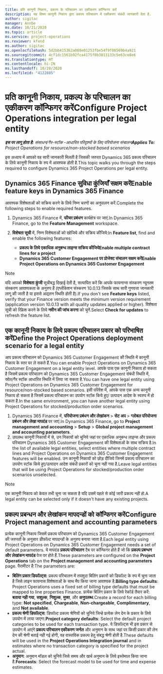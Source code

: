 ```yaml
---
title: प्रति कानूनी निकाय, प्रकल्प के परिचालन का एकीकरण कॉन्फिगर करें
description: यह विषय कानूनी निकाय द्वारा प्रकल्प परिचालन में एकीकरण संबंधी जानकारी देता है.
author: sigitac
manager: Annbe
ms.date: 10/21/2020
ms.topic: article
ms.service: project-operations
ms.reviewer: kfend
ms.author: sigitac
ms.openlocfilehash: 5d2bb415362a088e01253fbe54f9f06569b4a921
ms.sourcegitcommit: 4cf1dc1561b92fca4175f0b3813133c5e63ce8e6
ms.translationtype: HT
ms.contentlocale: hi-IN
ms.lasthandoff: 10/28/2020
ms.locfileid: "4122885"
---
```

# <a name="configure-project-operations-integration-per-legal-entity"></a><span data-ttu-id="ad7e5-103">प्रति कानूनी निकाय, प्रकल्प के परिचालन का एकीकरण कॉन्फिगर करें</span><span class="sxs-lookup"><span data-stu-id="ad7e5-103">Configure Project Operations integration per legal entity</span></span> 

<span data-ttu-id="ad7e5-104">_**इस पर लागू होता है:** संसाधन/गैर-स्टॉक -आधारित परिदृश्यों के लिए परियोजना संचालन_</span><span class="sxs-lookup"><span data-stu-id="ad7e5-104">_**Applies To:** Project Operations for resource/non-stocked based scenarios_</span></span>

<span data-ttu-id="ad7e5-105">इस अध्याय में आपको वह सारी जानकारी मिलती है जिसकी जरुरत Dynamics 365 प्रकल्प परिचालन के लिये कानूनी निकाय के रुप में आवश्यक होती है.</span><span class="sxs-lookup"><span data-stu-id="ad7e5-105">This topic walks you through the steps required to configure Dynamics 365 Project Operations per legal entity.</span></span>

## <a name="enable-feature-keys-in-dynamics-365-finance"></a><span data-ttu-id="ad7e5-106">Dynamics 365 Finance सुविधा कुंजियाँ सक्षम करें</span><span class="sxs-lookup"><span data-stu-id="ad7e5-106">Enable feature keys in Dynamics 365 Finance</span></span>

<span data-ttu-id="ad7e5-107">आवश्यक विशेषताओं को सक्रिय करने के लिये निम्न चरणों का अनुपालन करें.</span><span class="sxs-lookup"><span data-stu-id="ad7e5-107">Complete the following steps to enable required features.</span></span>

1. <span data-ttu-id="ad7e5-108">Dynamics 365 Finance में, **फीचर प्रबंधन** कार्यक्षेत्र पर जाएं.</span><span class="sxs-lookup"><span data-stu-id="ad7e5-108">In Dynamics 365 Finance, go to the **Feature Management** workspace.</span></span>
2. <span data-ttu-id="ad7e5-109">**विशेषता सूची** में, निम्न विशेषताओं को खोजिये और सक्रिय कीजिये:</span><span class="sxs-lookup"><span data-stu-id="ad7e5-109">In **Feature list**, find and enable the following features:</span></span>
  
    - <span data-ttu-id="ad7e5-110">**प्रकल्प के लिये एकाधिक अनुबन्ध लाइन्स सक्रिय कीजिये**</span><span class="sxs-lookup"><span data-stu-id="ad7e5-110">**Enable multiple contract lines for a project**</span></span>
    - <span data-ttu-id="ad7e5-111">**Dynamics 365 Customer Engagement पर प्रोजेक्ट संचालन सक्षम करें**</span><span class="sxs-lookup"><span data-stu-id="ad7e5-111">**Enable Project Operations on Dynamics 365 Customer Engagement**</span></span>

> [!NOTE]
> <span data-ttu-id="ad7e5-112">यदि आपको **विशेषता कुंजी** सूचीबद्ध दिखाई देती है, सत्यापित करें कि आपके फायनान्स संस्करण न्यूनतम संस्करण आवश्यकता के अनुरुप हैं (एप्लीकेशन संस्करण 10.0.13 जिसके साथ सारी गुणवत्ता जानकारी लागू की जाती है या इससे अद्यतन स्थिति होती है).</span><span class="sxs-lookup"><span data-stu-id="ad7e5-112">If you don't see **Feature keys** listed, verify that your Finance version meets the minimum version requirement (application version 10.0.13 with all quality updates applied or higher).</span></span> <span data-ttu-id="ad7e5-113">विशेषता सूची को रिफ्रेश करने के लिये **नवीन की जांच करना** को चुनें.</span><span class="sxs-lookup"><span data-stu-id="ad7e5-113">Select **Check for updates** to refresh the feature list.</span></span>

## <a name="define-the-project-operations-deployment-scenario-for-a-legal-entity"></a><span data-ttu-id="ad7e5-114">एक कानूनी निकाय के लिये प्रकल्प परिचालन प्रकार को परिभाषित करें</span><span class="sxs-lookup"><span data-stu-id="ad7e5-114">Define the Project Operations deployment scenario for a legal entity</span></span>

<span data-ttu-id="ad7e5-115">आप प्रकल्प परिचालन को Dynamics 365 Customer Engagement की स्थिति में कानूनी निकाय के स्तर पर ले सकते हैं.</span><span class="sxs-lookup"><span data-stu-id="ad7e5-115">You can enable Project Operations on Dynamics 365 Customer Engagement on a legal entity level.</span></span> <span data-ttu-id="ad7e5-116">आपके पास एक कानूनी निकाय हो सकता है जिसमें प्रकल्प परिचालन को Dynamics 365 Customer Engagement संबंधी स्थिति में, स्रोत/गैर स्टॉक आधारित स्थिति में लिया जा सकता है.</span><span class="sxs-lookup"><span data-stu-id="ad7e5-116">You can have one legal entity using Project Operations on Dynamics 365 Customer Engagement for resource/non-stocked based scenarios.</span></span> <span data-ttu-id="ad7e5-117">इसी परिवेश में, आपके पास एक अन्य कानूनी निकाय हो सकता है जिसमें प्रकल्प परिचालन का उपयोग स्टॉक किये हुए/ उत्पादन आदेश के स्वरुप में हो सकता है.</span><span class="sxs-lookup"><span data-stu-id="ad7e5-117">In the same environment, you can have another legal entity using Project Operations for stocked/production order scenarios.</span></span>

1. <span data-ttu-id="ad7e5-118">Dynamics 365 Finance में, **परियोजना प्रबंधन और लेखांकन** > **सेट अप** > **ग्लोबल परियोजना प्रबंधन और लेखा मापदंड** पर जाएं.</span><span class="sxs-lookup"><span data-stu-id="ad7e5-118">In Dynamics 365 Finance, go to **Project management and accounting** > **Setup** > **Global project management and accounting parameters**.</span></span>
2. <span data-ttu-id="ad7e5-119">उपलब्ध कानूनी निकायों में से, उन निकायों को चुनिये जहां पर एकाधिक अनुबन्ध लाइन्स और प्रकल्प परिचालन Dynamics 365 Customer Engagement की विशेषताओं के साथ सक्रिय है.</span><span class="sxs-lookup"><span data-stu-id="ad7e5-119">In the list of available legal entities, select entities where multiple contract lines and Project Operations on Dynamics 365 Customer Engagement features will be enabled.</span></span> <span data-ttu-id="ad7e5-120">उन कानूनी निकायों को छोड़ दीजिये जिनमें प्रकल्प परिचालन का उपयोग स्टॉक किये हुए/उत्पादन आदेश संबंधी प्रकारों को चुना नही गया है.</span><span class="sxs-lookup"><span data-stu-id="ad7e5-120">Leave legal entities that will be using Project Operations for stocked/production order scenarios unselected.</span></span>

> [!NOTE]
> <span data-ttu-id="ad7e5-121">एक कानूनी निकाय को केवल तभी चुना जा सकता है यदि उसमें पहले से कोई जारी प्रकल्प नही हो.</span><span class="sxs-lookup"><span data-stu-id="ad7e5-121">A legal entity can be selected only if it doesn't have any existing projects.</span></span>

## <a name="configure-project-management-and-accounting-parameters"></a><span data-ttu-id="ad7e5-122">प्रकल्प प्रबन्धन और लेखांकन मापदन्डों को कॉन्फिगर करें</span><span class="sxs-lookup"><span data-stu-id="ad7e5-122">Configure Project management and accounting parameters</span></span>

<span data-ttu-id="ad7e5-123">प्रत्येक कानूनी निकाय जिसमें प्रकल्प परिचालन को Dynamics 365 Customer Engagement की जरुरतों के अनुसार डीफॉल्ट मापदन्डों के अनुरुप बनाया जाता है.</span><span class="sxs-lookup"><span data-stu-id="ad7e5-123">Each legal entity using Project Operations on Dynamics 365 Customer Engagement needs a set of default parameters.</span></span> <span data-ttu-id="ad7e5-124">ये मापदंड **प्रकल्प परिचालन** टैब पर कॉन्फिगर होते हैं जो कि **प्रकल्प प्रबन्धन और लेखांकन मापदंड** पेज पर होते हैं.</span><span class="sxs-lookup"><span data-stu-id="ad7e5-124">These parameters are configured on the **Project Operations** tab on the **Project management and accounting parameters** page.</span></span> <span data-ttu-id="ad7e5-125">पैरामीटर हैं:</span><span class="sxs-lookup"><span data-stu-id="ad7e5-125">The parameters are:</span></span>

  - <span data-ttu-id="ad7e5-126">**बिलिंग प्रकार डिफॉल्ट्स**: प्रकल्प परिचालन में तयशुदा बिलिंग प्रकारों को डिफॉल्ट के रुप में चुना जाता है जिसे लाइन फायनास विशेषताओं के साथ मैप किया जाना आवश्यक है.</span><span class="sxs-lookup"><span data-stu-id="ad7e5-126">**Billing type defaults**: Project Operations uses a fixed set of billing type defaults that must be mapped to line properties Finance.</span></span> <span data-ttu-id="ad7e5-127">प्रत्येक बिलिंग प्रकार के लिये रेकॉर्ड तैयार करें: **बताया नही गया**, **सशुल्क**, **निशुल्क**, **मुफ्त**, और **अनुपलब्ध**.</span><span class="sxs-lookup"><span data-stu-id="ad7e5-127">Create a record for each billing type: **Not specified**, **Chargeable**, **Non-chargeable**, **Complimentary**, and **Not available**.</span></span>
  - <span data-ttu-id="ad7e5-128">**प्रकल्प श्रेणी डिफॉल्ट्स**: डिफॉल्ट प्रकल्प श्रेणियों को चुनिये जिन्हे प्रत्येक लेन देन के प्रकार के लिये उपयोग में लाया जाएगा.</span><span class="sxs-lookup"><span data-stu-id="ad7e5-128">**Project category defaults**: Select the default project categories to be used for each transaction type.</span></span> <span data-ttu-id="ad7e5-129">ये डिफॉल्ट्स भी इस प्रकार से उपयोग में आएंगे **प्रकल्प परिचालन एकीकरण जर्नल** और अनुमान के साथ जहां पर किसी प्रकार की लेन देन की श्रेणी बताई नही गई होगी, वह वास्तविक प्रकल्प हेतु संबद्ध श्रेणी होती है.</span><span class="sxs-lookup"><span data-stu-id="ad7e5-129">These defaults will be used in the **Project Operations Integration journal** and in estimates where no transaction category is specified for the project actual.</span></span>
  - <span data-ttu-id="ad7e5-130">**अनुमान**: अनुमान मॉडल को चुनिये जिसे समय और खर्च अनुमान के लिये इस्तेमाल किया जाना है.</span><span class="sxs-lookup"><span data-stu-id="ad7e5-130">**Forecasts**: Select the forecast model to be used for time and expense estimates.</span></span>
